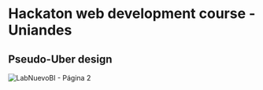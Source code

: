 # Hackaton web development course - Uniandes
## Pseudo-Uber design

![LabNuevoBI - Página 2](https://github.com/JuanCoronel70/hackaton_web/assets/146017623/0d59f4c5-35f4-4c28-a692-1859a572aefc)
